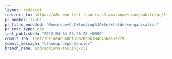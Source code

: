 ```yaml
---
layout: redirect
redirect_to: https://a8c-woo-test-reports.s3.amazonaws.com/public/pr/37561/e2e/index.html
pr_number: 37561
pr_title_encoded: "Monorepo+CLI+tooling%3A+Set+folder+organisation"
pr_test_type: e2e
last_published: "2023-04-04 23:26:28 +0000"
commit_sha: 1cef27de1de4c6b8bf38b20bbb384b456aa3e229
commit_message: "cleanup dependencies"
branch_name: add/actions-tooling-cli
---
```

